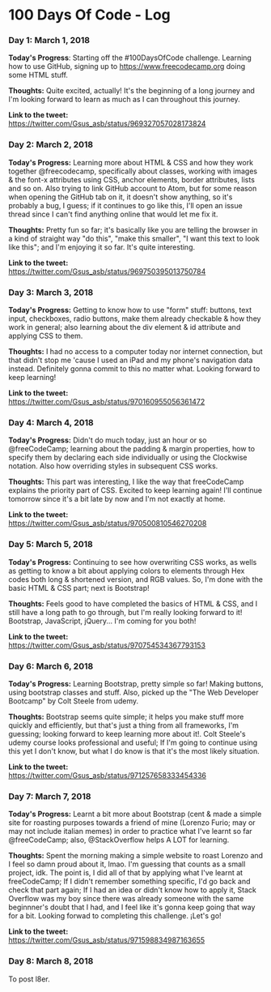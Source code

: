 # 100 Days Of Code - Log

### Day 1: March 1, 2018

**Today's Progress**: Starting off the #100DaysOfCode challenge. Learning how to use GitHub, signing up to https://www.freecodecamp.org doing some HTML stuff.

**Thoughts:** Quite excited, actually! It's the beginning of a long journey and I'm looking forward to learn as much as I can throughout this journey.

**Link to the tweet:** https://twitter.com/Gsus_asb/status/969327057028173824

### Day 2: March 2, 2018

**Today's Progress:** Learning more about HTML & CSS and how they work together @freecodecamp, specifically about classes, working with images & the font-x attributes using CSS, anchor elements, border attributes, lists and so on. Also trying to link GitHub account to Atom, but for some reason when opening the GitHub tab on it, it doesn't show anything, so it's probably a bug, I guess; if it continues to go like this, I'll open an issue thread since I can't find anything online that would let me fix it.
 
**Thoughts:** Pretty fun so far; it's basically like you are telling the browser in a kind of straight way "do this", "make this smaller", "I want this text to look like this"; and I'm enjoying it so far. It's quite interesting.

**Link to the tweet:** https://twitter.com/Gsus_asb/status/969750395013750784

### Day 3: March 3, 2018

**Today's Progress:** Getting to know how to use "form" stuff: buttons, text input, checkboxes, radio buttons, make them already checkable & how they work in general; also learning about the div element & id attribute and applying CSS to them.

**Thoughts:** I had no access to a computer today nor internet connection, but that didn't stop me 'cause I used an iPad and my phone's navigation data instead. Definitely gonna commit to this no matter what. Looking forward to keep learning!

**Link to the tweet:** https://twitter.com/Gsus_asb/status/970160955056361472

### Day 4: March 4, 2018 

**Today's Progress:** Didn't do much today, just an hour or so @freeCodeCamp; learning about the padding & margin properties, how to specify them by declaring each side individually or using the Clockwise notation. Also how overriding styles in subsequent CSS works. 

**Thoughts:** This part was interesting, I like the way that freeCodeCamp explains the priority part of CSS. Excited to keep learning again! I'll continue tomorrow since it's a bit late by now and I'm not exactly at home. 

**Link to the tweet:** https://twitter.com/Gsus_asb/status/970500810546270208

### Day 5: March 5, 2018

**Today's Progress:** Continuing to see how overwriting CSS works, as wells as getting to know a bit about applying colors to elements through Hex codes both long & shortened version, and RGB values. So, I'm done with the basic HTML & CSS part; next is Bootstrap!

**Thoughts:** Feels good to have completed the basics of HTML & CSS, and I still have a long path to go through, but I'm really looking forward to it! Bootstrap, JavaScript, jQuery... I'm coming for you both!

**Link to the tweet:** https://twitter.com/Gsus_asb/status/970754534367793153

### Day 6: March 6, 2018

**Today's Progress:** Learning Bootstrap, pretty simple so far! Making buttons, using bootstrap classes and stuff. Also, picked up the "The Web Developer Bootcamp" by Colt Steele from udemy.

**Thoughts:** Bootstrap seems quite simple; it helps you make stuff more quickly and efficiently, but that's just a thing from all frameworks, I'm guessing; looking forward to keep learning more about it!.
Colt Steele's udemy course looks professional and useful; If I'm going to continue using this yet I don't know, but what I do know is that it's the most likely situation.

**Link to the tweet:** https://twitter.com/Gsus_asb/status/971257658333454336

### Day 7: March 7, 2018

**Today's Progress:** Learnt a bit more about Bootstrap (cent & made a simple site for roasting purposes towards a friend of mine (Lorenzo Furio; may or may not include italian memes) in order to practice what I've learnt so far @freeCodeCamp; also, @StackOverflow helps A LOT for learning.

**Thoughts:** Spent the morning making a simple website to roast Lorenzo and I feel so damn proud about it, lmao. I'm guessing that counts as a small project, idk. The point is, I did all of that by applying what I've learnt at freeCodeCamp; If I didn't remember something specific, I'd go back and check that part again; If I had an idea or didn't know how to apply it, Stack Overflow was my boy since there was already someone with the same beginnner's doubt that I had, and I feel like it's gonna keep going that way for a bit. Looking forwad to completing this challenge. ¡Let's go!

**Link to the tweet:** https://twitter.com/Gsus_asb/status/971598834987163655

### Day 8: March 8, 2018
To post l8er.

